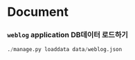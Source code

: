 # Document


### `weblog` application DB데이터 로드하기

```python
./manage.py loaddata data/weblog.json
```

